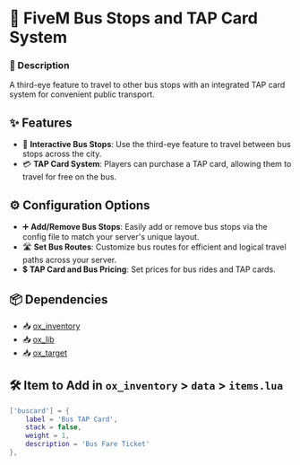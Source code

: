 
# 🚌 FiveM Bus Stops and TAP Card System

### 📝 Description
A third-eye feature to travel to other bus stops with an integrated TAP card system for convenient public transport.

## ✨ Features
- 🚏 **Interactive Bus Stops**: Use the third-eye feature to travel between bus stops across the city.
- 💳 **TAP Card System**: Players can purchase a TAP card, allowing them to travel for free on the bus.

## ⚙️ Configuration Options
- ➕ **Add/Remove Bus Stops**: Easily add or remove bus stops via the config file to match your server's unique layout.
- 🛣️ **Set Bus Routes**: Customize bus routes for efficient and logical travel paths across your server.
- 💲 **TAP Card and Bus Pricing**: Set prices for bus rides and TAP cards.

## 📦 Dependencies
- 📥 [ox_inventory](https://github.com/overextended/ox_inventory)
- 📥 [ox_lib](https://github.com/overextended/ox_lib)
- 📥 [ox_target](https://github.com/overextended/ox_target)

## 🛠️ Item to Add in `ox_inventory` > `data` > `items.lua`

```lua
['buscard'] = {
    label = 'Bus TAP Card',
    stack = false,
    weight = 1,
    description = 'Bus Fare Ticket'
},
```
